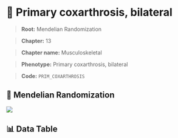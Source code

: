 # 🧪 Primary coxarthrosis, bilateral

> **Root:** Mendelian Randomization

> **Chapter:** 13  

> **Chapter name:** Musculoskeletal

> **Phenotype:** Primary coxarthrosis, bilateral  

> **Code:** `PRIM_COXARTHROSIS`

## 🧬 Mendelian Randomization  

<img src="/MR/Figures/Forward/PRIM_COXARTHROSIS.png"/>

## 📊 Data Table

<CsvTableMRF src="/MR_Data/Forward/PRIM_COXARTHROSIS.csv"/>
